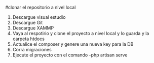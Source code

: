 #clonar el repositorio a nivel local

 1. Descargue visual estudio
 2. Descargue Git
 3. Descargue XAMMP
 4. Vaya al respotirio y clone el proyecto a nivel local y lo guarda y la carpeta htdocs
 5. Actualice el composer y genere una nueva key para la DB
 4. Corra migraciones
 5. Ejecute el proyecto con el comando -php artisan serve


